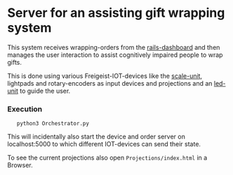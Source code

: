 # Server for an assisting gift wrapping system

This system receives wrapping-orders from the [rails-dashboard](https://github.com/Freigeistlab/rails-wrapping-order-app) 
and then manages the user interaction to assist cognitively impaired people to wrap gifts. 

This is done using various Freigeist-IOT-devices 
like the [scale-unit](https://github.com/Freigeistlab/scaleUnit), lightpads and rotary-encoders as input devices and projections and an
 [led-unit](https://github.com/Freigeistlab/ledUnit) to guide the user.
 
 ### Execution
 
 ```
	python3 Orchestrator.py	
```

This will incidentally also start the device and order server 
on localhost:5000 to which different IOT-devices can send their state.

To see the current projections also open `Projections/index.html` in a Browser.